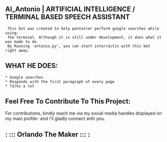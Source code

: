 ## AI_Antonio | ARTIFICIAL INTELLIGENCE / TERMINAL BASED SPEECH ASSISTANT
     This bot was created to help pentester perform google searches while using-
     the terminal. Although it is still under development, it does what it was made to do.
     By Running 'antonio.py', you can start interractin with this bot right away.
     
     
 ## WHAT HE DOES:
 
    * Google searches
    * Responds with the first paragraph of every page
    * Talks a lot
    
## Feel Free To Contribute To This Project:
For contributions, kindly reach me via my social media handles displayed on my main profile-
and i'll gladly connect with you.

##
## : ::: Orlando The Maker ::: :
##


